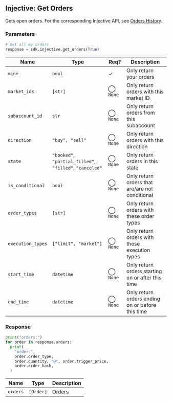 ## Injective: Get Orders

Gets open orders. For the corresponding Injective API, see [Orders History][order-history].

[order-history]: https://api.injective.exchange/#injectivederivativeexchangerpc-ordershistory

### Parameters

```python
# Get all my orders
response = sdk.injective.get_orders(True)
```

| Name | Type | Req? | Description |
| - | - | - | - |
| `mine` | `bool` | ✓ | Only return your orders |
| `market_ids` | `[str]` | ◯ `None` | Only return orders with this market ID |
| `subaccount_id` | `str` | ◯ `None` | Only return orders from this subaccount |
| `direction` | `"buy", "sell"` | ◯ `None` | Only return orders with this direction |
| `state` | `"booked"`, `"partial_filled"`, `"filled"`, `"canceled"` | ◯ `None` | Only return orders in this state |
| `is_conditional` | `bool` | ◯ `None` | Only return orders that are/are not conditional |
| `order_types` | `[str]` | ◯ `None` | Only return orders with these order types |
| `execution_types` | `["limit", "market"]` | ◯ `None` | Only return orders with these execution types |
| `start_time` | `datetime` | ◯ `None` | Only return orders starting on or after this time |
| `end_time` | `datetime` | ◯ `None` | Only return orders ending on or before this time |

### Response

```python
print("orders:")
for order in response.orders:
  print(
    "order:",
    order.order_type,
    order.quantity, "@", order.trigger_price,
    order.order_hash,
  )
```

| Name | Type | Description |
| - | - | - |
| `orders` | `[Order]` | Orders |
